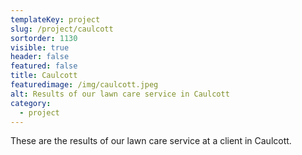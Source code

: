 ```yaml
---
templateKey: project
slug: /project/caulcott
sortorder: 1130
visible: true
header: false
featured: false
title: Caulcott
featuredimage: /img/caulcott.jpeg
alt: Results of our lawn care service in Caulcott
category:
  - project
---
```

These are the results of our lawn care service at a client in Caulcott.

